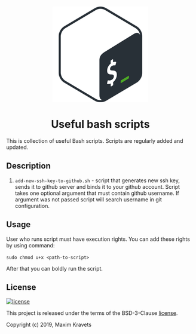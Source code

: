<p align="center">
    <img src="https://github.com/maxim-kravets/useful-bash/blob/master/assets/logo.png">
    <h1 align="center">Useful bash scripts</h1>
</p>

This is collection of useful Bash scripts. Scripts are regularly added and updated.

Description
-----

1. `add-new-ssh-key-to-github.sh` - script that generates new ssh key, sends it to github server and binds it to your github account. Script takes one optional argument that must contain github username. If argument was not passed script will search username in git configuration. 

Usage
-----

User who runs script must have execution rights. You can add these rights by using command:

`sudo chmod u+x <path-to-script>`

After that you can boldly run the script.

License
-------

[![license](https://img.shields.io/badge/license-BSD--3--Clause-green.svg)](LICENSE)

This project is released under the terms of the BSD-3-Clause [license](LICENSE).

Copyright (c) 2019, Maxim Kravets